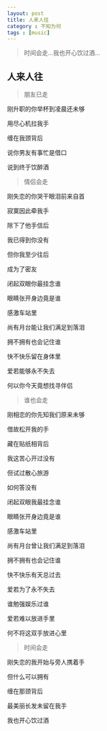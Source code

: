 ```yaml
---
layout: post
title: 人来人往
category : 不知为何
tags : [music]
---
```


>时间会走...我也开心饮过酒...



## 人来人往

>朋友已走

刚升职的你举杯到凌晨还未够

用尽心机拉我手

缠在我颈背后

说你男友有事忙是借口

说到终于饮醉酒

>情侣会走

刚失恋的你哭干眼泪前来自首

寂寞因此牵我手

除下了他手信后

我已得到你没有

但你我至少往后

成为了密友

闭起双眼你最挂念谁

眼睛张开身边竟是谁

感激车站里

尚有月台能让我们满足到落泪

拥不拥有也会记住谁

快不快乐留在身体里

爱若能够永不失去

何以你今天竟想找寻伴侣

>谁也会走

刚相恋的你先知我们原来未够

借故松开我的手

藏在贴纸相背后

我这苦心开过没有

但试过散心旅游

如何答没有

闭起双眼我最挂念谁

眼睛张开身边竟是谁

感激车站里

尚有月台曾让我们满足到落泪

拥不拥有也会记住谁

快不快乐有天总过去

爱若为了永不失去

谁勉强娱乐过谁

爱若难以放进手里

何不将这双手放进心里

>时间会走

刚失恋的我开始与旁人携着手

但什么可以拥有

缠在那颈背后

最美丽长发未留在我手

我也开心饮过酒
